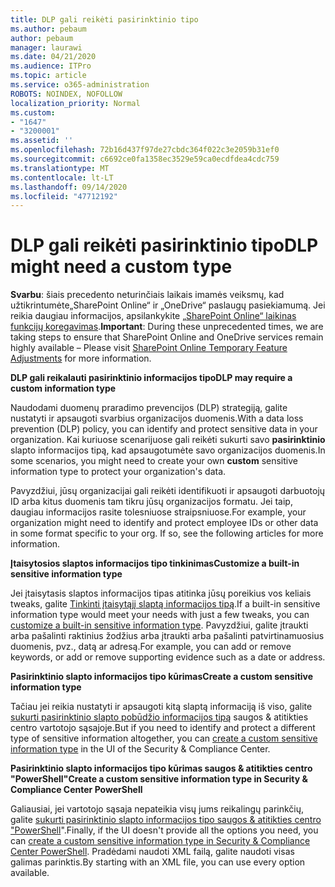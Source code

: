 ```yaml
---
title: DLP gali reikėti pasirinktinio tipo
ms.author: pebaum
author: pebaum
manager: laurawi
ms.date: 04/21/2020
ms.audience: ITPro
ms.topic: article
ms.service: o365-administration
ROBOTS: NOINDEX, NOFOLLOW
localization_priority: Normal
ms.custom:
- "1647"
- "3200001"
ms.assetid: ''
ms.openlocfilehash: 72b16d437f97de27cbdc364f022c3e2059b31ef0
ms.sourcegitcommit: c6692ce0fa1358ec3529e59ca0ecdfdea4cdc759
ms.translationtype: MT
ms.contentlocale: lt-LT
ms.lasthandoff: 09/14/2020
ms.locfileid: "47712192"
---
```

# <a name="dlp-might-need-a-custom-type"></a><span data-ttu-id="5668e-102">DLP gali reikėti pasirinktinio tipo</span><span class="sxs-lookup"><span data-stu-id="5668e-102">DLP might need a custom type</span></span>

<span data-ttu-id="5668e-103">**Svarbu**: šiais precedento neturinčiais laikais imamės veiksmų, kad užtikrintumėte„SharePoint Online“ ir „OneDrive“ paslaugų pasiekiamumą. Jei reikia daugiau informacijos, apsilankykite [„SharePoint Online“ laikinas funkcijų koregavimas](https://aka.ms/ODSPAdjustments).</span><span class="sxs-lookup"><span data-stu-id="5668e-103">**Important**: During these unprecedented times, we are taking steps to ensure that SharePoint Online and OneDrive services remain highly available – Please visit [SharePoint Online Temporary Feature Adjustments](https://aka.ms/ODSPAdjustments) for more information.</span></span>

<span data-ttu-id="5668e-104">**DLP gali reikalauti pasirinktinio informacijos tipo**</span><span class="sxs-lookup"><span data-stu-id="5668e-104">**DLP may require a custom information type**</span></span>

<span data-ttu-id="5668e-105">Naudodami duomenų praradimo prevencijos (DLP) strategiją, galite nustatyti ir apsaugoti svarbius organizacijos duomenis.</span><span class="sxs-lookup"><span data-stu-id="5668e-105">With a data loss prevention (DLP) policy, you can identify and protect sensitive data in your organization.</span></span> <span data-ttu-id="5668e-106">Kai kuriuose scenarijuose gali reikėti sukurti savo **pasirinktinio** slapto informacijos tipą, kad apsaugotumėte savo organizacijos duomenis.</span><span class="sxs-lookup"><span data-stu-id="5668e-106">In some scenarios, you might need to create your own **custom** sensitive information type to protect your organization's data.</span></span>

<span data-ttu-id="5668e-107">Pavyzdžiui, jūsų organizacijai gali reikėti identifikuoti ir apsaugoti darbuotojų ID arba kitus duomenis tam tikru jūsų organizacijos formatu. Jei taip, daugiau informacijos rasite tolesniuose straipsniuose.</span><span class="sxs-lookup"><span data-stu-id="5668e-107">For example, your organization might need to identify and protect employee IDs or other data in some format specific to your org. If so, see the following articles for more information.</span></span>
  
 <span data-ttu-id="5668e-108">**Įtaisytosios slaptos informacijos tipo tinkinimas**</span><span class="sxs-lookup"><span data-stu-id="5668e-108">**Customize a built-in sensitive information type**</span></span>
  
<span data-ttu-id="5668e-109">Jei įtaisytasis slaptos informacijos tipas atitinka jūsų poreikius vos keliais tweaks, galite [Tinkinti įtaisytąjį slaptą informacijos tipą](https://docs.microsoft.com/microsoft-365/compliance/customize-a-built-in-sensitive-information-type).</span><span class="sxs-lookup"><span data-stu-id="5668e-109">If a built-in sensitive information type would meet your needs with just a few tweaks, you can [customize a built-in sensitive information type](https://docs.microsoft.com/microsoft-365/compliance/customize-a-built-in-sensitive-information-type).</span></span> <span data-ttu-id="5668e-110">Pavyzdžiui, galite įtraukti arba pašalinti raktinius žodžius arba įtraukti arba pašalinti patvirtinamuosius duomenis, pvz., datą ar adresą.</span><span class="sxs-lookup"><span data-stu-id="5668e-110">For example, you can add or remove keywords, or add or remove supporting evidence such as a date or address.</span></span>
  
 <span data-ttu-id="5668e-111">**Pasirinktinio slapto informacijos tipo kūrimas**</span><span class="sxs-lookup"><span data-stu-id="5668e-111">**Create a custom sensitive information type**</span></span>
  
<span data-ttu-id="5668e-112">Tačiau jei reikia nustatyti ir apsaugoti kitą slaptą informaciją iš viso, galite [sukurti pasirinktinio slapto pobūdžio informacijos tipą](https://docs.microsoft.com/microsoft-365/compliance/create-a-custom-sensitive-information-type) saugos & atitikties centro vartotojo sąsajoje.</span><span class="sxs-lookup"><span data-stu-id="5668e-112">But if you need to identify and protect a different type of sensitive information altogether, you can [create a custom sensitive information type](https://docs.microsoft.com/microsoft-365/compliance/create-a-custom-sensitive-information-type) in the UI of the Security & Compliance Center.</span></span>
  
<span data-ttu-id="5668e-113">**Pasirinktinio slapto informacijos tipo kūrimas saugos & atitikties centro "PowerShell"**</span><span class="sxs-lookup"><span data-stu-id="5668e-113">**Create a custom sensitive information type in Security & Compliance Center PowerShell**</span></span>

<span data-ttu-id="5668e-114">Galiausiai, jei vartotojo sąsaja nepateikia visų jums reikalingų parinkčių, galite [sukurti pasirinktinio slapto informacijos tipo saugos & atitikties centro "PowerShell](https://docs.microsoft.com/microsoft-365/compliance/create-a-custom-sensitive-information-type-in-scc-powershell)".</span><span class="sxs-lookup"><span data-stu-id="5668e-114">Finally, if the UI doesn't provide all the options you need, you can [create a custom sensitive information type in Security & Compliance Center PowerShell](https://docs.microsoft.com/microsoft-365/compliance/create-a-custom-sensitive-information-type-in-scc-powershell).</span></span> <span data-ttu-id="5668e-115">Pradėdami naudoti XML failą, galite naudoti visas galimas parinktis.</span><span class="sxs-lookup"><span data-stu-id="5668e-115">By starting with an XML file, you can use every option available.</span></span>
